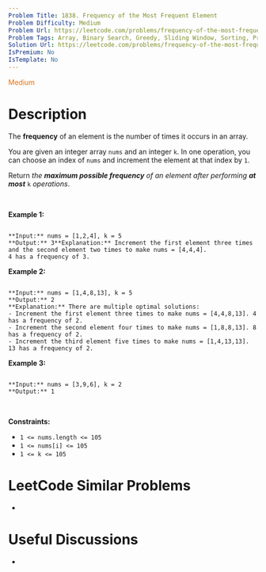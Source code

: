 ```yaml
---
Problem Title: 1838. Frequency of the Most Frequent Element
Problem Difficulty: Medium
Problem Url: https://leetcode.com/problems/frequency-of-the-most-frequent-element/
Problem Tags: Array, Binary Search, Greedy, Sliding Window, Sorting, Prefix Sum
Solution Url: https://leetcode.com/problems/frequency-of-the-most-frequent-element/solution/
IsPremium: No
IsTemplate: No
---
```


<span style="color: rgb(239, 108, 0);">Medium</span>

# Description

The **frequency** of an element is the number of times it occurs in an array.


You are given an integer array `nums` and an integer `k`. In one operation, you can choose an index of `nums` and increment the element at that index by `1`.


Return *the **maximum possible frequency** of an element after performing **at most*** `k` *operations*.


 


**Example 1:**



```

**Input:** nums = [1,2,4], k = 5
**Output:** 3**Explanation:** Increment the first element three times and the second element two times to make nums = [4,4,4].
4 has a frequency of 3.
```

**Example 2:**



```

**Input:** nums = [1,4,8,13], k = 5
**Output:** 2
**Explanation:** There are multiple optimal solutions:
- Increment the first element three times to make nums = [4,4,8,13]. 4 has a frequency of 2.
- Increment the second element four times to make nums = [1,8,8,13]. 8 has a frequency of 2.
- Increment the third element five times to make nums = [1,4,13,13]. 13 has a frequency of 2.

```

**Example 3:**



```

**Input:** nums = [3,9,6], k = 2
**Output:** 1

```

 


**Constraints:**


* `1 <= nums.length <= 105`
* `1 <= nums[i] <= 105`
* `1 <= k <= 105`




# LeetCode Similar Problems

- []()

# Useful Discussions

- []()
